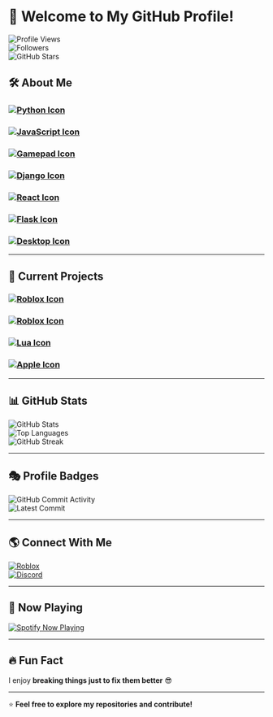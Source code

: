 # 👋 Welcome to My GitHub Profile!  

![Profile Views](https://komarev.com/ghpvc/?username=Vvoidddd&color=0000FF)  
![Followers](https://img.shields.io/github/followers/Vvoidddd?style=social&color=0000FF&bg_color=000000)  
![GitHub Stars](https://img.shields.io/github/stars/Vvoidddd?style=social&color=0000FF&bg_color=000000)  

## 🛠 **About Me**
### [![Python Icon](https://img.shields.io/badge/Intermediate%20Python-000000?style=for-the-badge&logo=python&logoColor=0000FF)](https://www.google.com)
### [![JavaScript Icon](https://img.shields.io/badge/Intermediate%20JavaScript-000000?style=for-the-badge&logo=javascript&logoColor=0000FF)](https://www.google.com)
### [![Gamepad Icon](https://img.shields.io/badge/Developing%20game%20scripts,%20custom%20tools,%20and%20Roblox%20utilities-000000?style=for-the-badge&logo=gamepad&logoColor=0000FF)](https://www.google.com)
### [![Django Icon](https://img.shields.io/badge/Experienced%20in%20Django-000000?style=for-the-badge&logo=django&logoColor=0000FF)](https://www.google.com)
### [![React Icon](https://img.shields.io/badge/Experienced%20in%20React-000000?style=for-the-badge&logo=react&logoColor=0000FF)](https://www.google.com)
### [![Flask Icon](https://img.shields.io/badge/Experienced%20in%20Flask-000000?style=for-the-badge&logo=flask&logoColor=0000FF)](https://www.google.com)
### [![Desktop Icon](https://img.shields.io/badge/Working%20on%20low%20level%20system%20programming-000000?style=for-the-badge&logo=desktop&logoColor=0000FF)](https://www.google.com)

---

## 🔧 **Current Projects**
### [![Roblox Icon](https://img.shields.io/badge/Sentinel%20Hub%20%E2%80%93%20Game%20script%20%26%20loader-000000?style=for-the-badge&logo=roblox&logoColor=0000FF)](https://www.google.com)
### [![Roblox Icon](https://img.shields.io/badge/Slime%20Slaying%20Online%20RPG%20Script%20%E2%80%93%20Automating%20gameplay%20mechanics-000000?style=for-the-badge&logo=roblox&logoColor=0000FF)](https://www.google.com)
### [![Lua Icon](https://img.shields.io/badge/Lua%20Obfuscator%20%E2%80%93%20Secure%20Roblox%20Lua%20script%20protection-000000?style=for-the-badge&logo=lua&logoColor=0000FF)](https://www.google.com)
### [![Apple Icon](https://img.shields.io/badge/macOS%20NVIDIA%20RTX%20Kexts%20%E2%80%93%20Kernel%20extension%20development-000000?style=for-the-badge&logo=apple&logoColor=0000FF)](https://www.google.com)

---

## 📊 **GitHub Stats**  
![GitHub Stats](https://github-readme-stats.vercel.app/api?username=Vvoidddd&show_icons=true&theme=radical&icon_color=0000FF&text_color=FFFFFF&title_color=0000FF&bg_color=000000)  
![Top Languages](https://github-readme-stats.vercel.app/api/top-langs/?username=Vvoidddd&layout=compact&theme=radical&title_color=0000FF&text_color=FFFFFF&bg_color=000000)  
![GitHub Streak](https://streak-stats.demolab.com?user=Vvoidddd&theme=dark&hide_border=true&ring=0000FF&fire=0000FF&currStreakLabel=0000FF&background=000000)  

---

## 🎭 **Profile Badges**  
![GitHub Commit Activity](https://github-readme-activity-graph.vercel.app/graph?username=Vvoidddd&theme=blue)  
![Latest Commit](https://img.shields.io/github/last-commit/Vvoidddd/Vvoidddd?color=0000FF&label=Last%20Commit&style=flat-square&bg_color=000000)  

---

## 🌎 **Connect With Me**  
[![Roblox](https://img.shields.io/badge/Roblox-000000?style=for-the-badge&logo=roblox&logoColor=0000FF)](https://www.roblox.com/users/88469511/profile)  
[![Discord](https://img.shields.io/badge/Discord-000000?style=for-the-badge&logo=discord&logoColor=0000FF)](#)  

---

## 🎵 **Now Playing**  
[![Spotify Now Playing](https://img.shields.io/badge/Spotify-Now_Playing-blue?style=for-the-badge&logo=spotify&logoColor=white)](https://open.spotify.com/track/7eBqSVxrzQZtK2mmgRG6lC?si=71a5307486704e77)

---

## 🔥 **Fun Fact**  
I enjoy **breaking things just to fix them better** 😎  

---

⭐ **Feel free to explore my repositories and contribute!**
